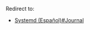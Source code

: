 Redirect to:

*   [Systemd (Español)#Journal](/index.php/Systemd_(Espa%C3%B1ol)#Journal "Systemd (Español)")